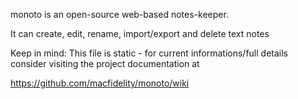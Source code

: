 monoto is an open-source web-based notes-keeper.

It can create, edit, rename, import/export and delete text notes

Keep in mind:
This file is static - for current informations/full details consider visiting the project documentation at

https://github.com/macfidelity/monoto/wiki
